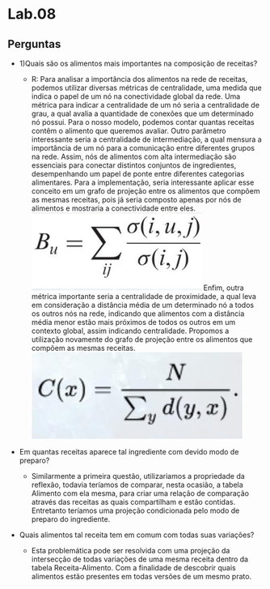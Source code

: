 # Lab.08
## Perguntas
* 1)Quais são os alimentos mais importantes na composição de receitas?
  * R: Para analisar a importância dos alimentos na rede de receitas, podemos utilizar diversas métricas de centralidade, uma medida que indica o papel de um nó na conectividade global da rede. Uma métrica para indicar a centralidade de um nó seria a centralidade de grau, a qual avalia a quantidade de conexões que um determinado nó possui. Para o nosso modelo, podemos contar quantas receitas contêm o alimento que queremos avaliar. Outro parâmetro interessante seria a centralidade de intermediação, a qual mensura a importância de um nó para a comunicação entre diferentes grupos na rede. Assim, nós de alimentos com alta intermediação são essenciais para conectar distintos conjuntos de ingredientes, desempenhando um papel de ponte entre diferentes categorias alimentares. Para a implementação, seria interessante aplicar esse conceito em um grafo de projeção entre os alimentos que compõem as mesmas receitas, pois já seria composto apenas por nós de alimentos e mostraria a conectividade entre eles. ![Imagem 1](https://github.com/MrRay0708/CHAVE-MC536/blob/main/lab08/Img1.jpeg) Enfim, outra métrica importante seria a centralidade de proximidade, a qual leva em consideração a distância média de um determinado nó a todos os outros nós na rede, indicando que alimentos com a distância média menor estão mais próximos de todos os outros em um contexto global, assim indicando centralidade. Propomos a utilização novamente do grafo de projeção entre os alimentos que compõem as mesmas receitas. ![Imagem 2](https://github.com/MrRay0708/CHAVE-MC536/blob/main/lab08/Img2.jpeg) 

* Em quantas receitas aparece tal ingrediente com devido modo de preparo?
  * Similarmente a primeira questão, utilizariamos a propriedade da reflexão, todavia teríamos de comparar, nesta ocasião, a tabela Alimento com ela mesma, para criar uma relação de comparação através das receitas as quais compartilham e estão contidas. Entretanto teríamos uma projeção condicionada pelo modo de preparo do ingrediente.
* Quais alimentos tal receita tem em comum com todas suas variações?
  * Esta problemática pode ser resolvida com uma projeção da intersecção de todas variações de uma mesma receita dentro da tabela Receita-Alimento. Com a finalidade de descobrir quais alimentos estão presentes em todas versões de um mesmo prato.
